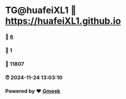 # TG@huafeiXL1 :link: https://huafeiXL1.github.io 
### :page_facing_up: [6](https://huafeiXL1.github.io/tag.html) 
### :speech_balloon: 1 
### :hibiscus: 11807 
### :alarm_clock: 2024-11-24 13:03:10 
### Powered by :heart: [Gmeek](https://github.com/Meekdai/Gmeek)
